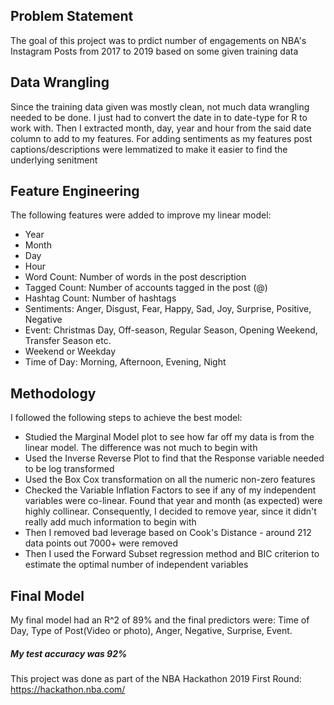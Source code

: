 ## Problem Statement
The goal of this project was to prdict number of engagements on NBA's Instagram Posts from 2017 to 2019 based on some given training data

## Data Wrangling
Since the training data given was mostly clean, not much data wrangling needed to be done. I just had to convert the date in to date-type for R to work with. Then I extracted month, day, year and hour from the said date column to add to my features. For adding sentiments as my features post captions/descriptions were lemmatized to make it easier to find the underlying senitment

## Feature Engineering
The following features were added to improve my linear model:
- Year
- Month
- Day
- Hour
- Word Count: Number of words in the post description
- Tagged Count: Number of accounts tagged in the post (@)
- Hashtag Count: Number of hashtags
- Sentiments: Anger, Disgust, Fear, Happy, Sad, Joy, Surprise, Positive, Negative
- Event: Christmas Day, Off-season, Regular Season, Opening Weekend, Transfer Season etc.
- Weekend or Weekday
- Time of Day: Morning, Afternoon, Evening, Night

## Methodology
I followed the following steps to achieve the best model:
- Studied the Marginal Model plot to see how far off my data is from the linear model. The difference was not much to begin with
- Used the Inverse Reverse Plot to find that the Response variable needed to be log transformed
- Used the Box Cox transformation on all the numeric non-zero features
- Checked the Variable Inflation Factors to see if any of my independent variables were co-linear. Found that year and month (as expected) were highly collinear. Consequently, I decided to remove year, since it didn't really add much information to begin with
- Then I removed bad leverage based on Cook's Distance - around 212 data points out 7000+ were removed
- Then I used the Forward Subset regression method and BIC criterion to estimate the optimal number of independent variables

## Final Model
My final model had an R^2 of 89% and the final predictors were: Time of Day, Type of Post(Video or photo), Anger, Negative, Surprise, Event.

##### My test accuracy was 92%


This project was done as part of the NBA Hackathon 2019 First Round: https://hackathon.nba.com/
